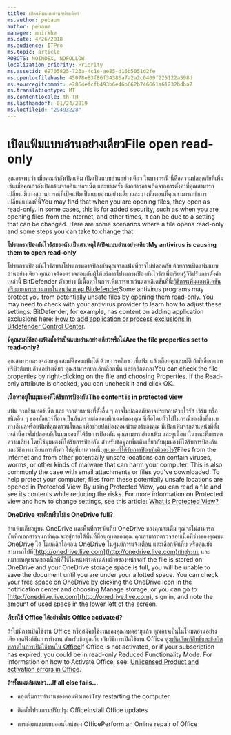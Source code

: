 ```yaml
---
title: เปิดแฟ้มแบบอ่านอย่างเดียว
ms.author: pebaum
author: pebaum
manager: mnirkhe
ms.date: 4/26/2018
ms.audience: ITPro
ms.topic: article
ROBOTS: NOINDEX, NOFOLLOW
localization_priority: Priority
ms.assetid: 69705825-723a-4c1e-ae85-d16b5051d2fe
ms.openlocfilehash: 45078e83f86f34386a7a2a2c0409f225122a598d
ms.sourcegitcommit: e2864efcfb493b6e46b662b746661a61232bdba7
ms.translationtype: MT
ms.contentlocale: th-TH
ms.lasthandoff: 01/24/2019
ms.locfileid: "29493228"
---
```

# <a name="file-open-read-only"></a><span data-ttu-id="aae71-102">เปิดแฟ้มแบบอ่านอย่างเดียว</span><span class="sxs-lookup"><span data-stu-id="aae71-102">File open read-only</span></span>

<span data-ttu-id="aae71-p101">คุณอาจพบว่า เมื่อคุณกำลังเปิดแฟ้ม เปิดเป็นแบบอ่านอย่างเดียว ในบางกรณี นี่คือความปลอดภัยที่เพิ่ม เช่นเมื่อคุณกำลังเปิดแฟ้มจากอินเทอร์เน็ต และบางครั้ง ดังกล่าวอาจเกิดจากการตั้งค่าที่คุณสามารถเปลี่ยน มีบางสถานการณ์ที่เปิดแฟ้มเป็นแบบอ่านอย่างเดียวและบางขั้นตอนที่คุณสามารถทำการเปลี่ยนแปลงที่นี่</span><span class="sxs-lookup"><span data-stu-id="aae71-p101">You may find that when you are opening files, they open as read-only. In some cases, this is for added security, such as when you are opening files from the internet, and other times, it can be due to a setting that can be changed. Here are some scenarios where a file opens read-only and some steps you can take to change that.</span></span>
  
 <span data-ttu-id="aae71-106">**โปรแกรมป้องกันไวรัสของฉันเป็นสาเหตุให้เปิดแบบอ่านอย่างเดียว**</span><span class="sxs-lookup"><span data-stu-id="aae71-106">**My antivirus is causing them to open read-only**</span></span>
  
<span data-ttu-id="aae71-p102">โปรแกรมป้องกันไวรัสบางโปรแกรมอาจป้องกันคุณจากแฟ้มที่อาจไม่ปลอดภัย ด้วยการเปิดแฟ้มแบบอ่านอย่างเดียว คุณอาจต้องตรวจสอบกับผู้ให้บริการโปรแกรมป้องกันไวรัสเพื่อเรียนรู้วิธีปรับการตั้งค่าเหล่านี้ BitDefender ตัวอย่าง มีเนื้อหาในการเพิ่มการยกเว้นแอพลิเคชันที่นี่:[วิธีการเพิ่มแอพลิเคชันหรือแยกกระบวนการในศูนย์ควบคุม Bitdefender](https://www.bitdefender.com/support/how-to-add-application-or-process-exclusions-in-bitdefender-control-center-1119.mdl)</span><span class="sxs-lookup"><span data-stu-id="aae71-p102">Some antivirus programs may protect you from potentially unsafe files by opening them read-only. You may need to check with your antivirus provider to learn how to adjust these settings. BitDefender, for example, has content on adding application exclusions here: [How to add application or process exclusions in Bitdefender Control Center](https://www.bitdefender.com/support/how-to-add-application-or-process-exclusions-in-bitdefender-control-center-1119.mdl).</span></span>
  
 <span data-ttu-id="aae71-110">**มีคุณสมบัติของแฟ้มตั้งค่าเป็นแบบอ่านอย่างเดียวหรือไม่**</span><span class="sxs-lookup"><span data-stu-id="aae71-110">**Are the file properties set to read-only?**</span></span>
  
<span data-ttu-id="aae71-p103">คุณสามารถตรวจสอบคุณสมบัติของแฟ้มได้ ด้วยการคลิกขวาที่แฟ้ม แล้วเลือกคุณสมบัติ ถ้ามีเลือกแอททริบิวต์แบบอ่านอย่างเดียว คุณสามารถยกเลิกเลือกนั้น และคลิกตกลง</span><span class="sxs-lookup"><span data-stu-id="aae71-p103">You can check the file properties by right-clicking on the file and choosing Properties. If the Read-only attribute is checked, you can uncheck it and click OK.</span></span>
  
 <span data-ttu-id="aae71-113">**เนื้อหาอยู่ในมุมมองที่ได้รับการป้องกัน**</span><span class="sxs-lookup"><span data-stu-id="aae71-113">**The content is in protected view**</span></span>
  
<span data-ttu-id="aae71-p104">แฟ้ม จากอินเทอร์เน็ต และ จากตำแหน่งที่ตั้งอื่น ๆ อาจไม่ปลอดภัยอาจประกอบด้วยไวรัส เวิร์ม หรือชนิดอื่น ๆ ของมัลแวร์ที่อาจเป็นอันตรายต่อคอมพิวเตอร์ของคุณ นี่คือโดยทั่วไปในกรณีของสิ่งที่แนบทางอีเมลหรือแฟ้มที่คุณดาวน์โหลด เพื่อช่วยปกป้องคอมพิวเตอร์ของคุณ มีเปิดแฟ้มจากตำแหน่งที่ตั้งเหล่านี้อาจไม่ปลอดภัยในมุมมองที่ได้รับการป้องกัน คุณสามารถอ่านแฟ้ม และดูเนื้อหาในขณะที่การลดความเสี่ยง โดยใช้มุมมองที่ได้รับการป้องกัน สำหรับข้อมูลเพิ่มเติมเกี่ยวกับมุมมองที่ได้รับการป้องกันและวิธีการเปลี่ยนการตั้งค่า ให้ดูที่บทความนี้:[มุมมองที่ได้รับการป้องกันคืออะไร?](https://support.office.com/en-us/article/d6f09ac7-e6b9-4495-8e43-2bbcdbcb6653)</span><span class="sxs-lookup"><span data-stu-id="aae71-p104">Files from the Internet and from other potentially unsafe locations can contain viruses, worms, or other kinds of malware that can harm your computer. This is also commonly the case with email attachments or files you've downloaded. To help protect your computer, files from these potentially unsafe locations are opened in Protected View. By using Protected View, you can read a file and see its contents while reducing the risks. For more information on Protected view and how to change settings, see this article: [What is Protected View?](https://support.office.com/en-us/article/d6f09ac7-e6b9-4495-8e43-2bbcdbcb6653)</span></span>
  
 <span data-ttu-id="aae71-119">**OneDrive จะเต็มหรือไม่**</span><span class="sxs-lookup"><span data-stu-id="aae71-119">**Is OneDrive full?**</span></span>
  
<span data-ttu-id="aae71-p105">ถ้าแฟ้มเก็บอยู่บน OneDrive และพื้นที่การจัดเก็บ OneDrive ของคุณจะเต็ม คุณจะไม่สามารถบันทึกเอกสารจนกว่าคุณจะอยู่ภายใต้พื้นที่ที่อนุญาตของคุณ คุณสามารถตรวจสอบเนื้อที่ว่างของคุณบน OneDrive ได้ โดยคลิกไอคอน OneDrive ในศูนย์การแจ้งเตือน และเลือกจัดเก็บ หรือคุณยังสามารถไปที่[http://onedrive.live.com](http://onedrive.live.com)เข้าสู่ระบบ และหมายเหตุขนาดของเนื้อที่ที่ใช้ในหน้าต่างด้านล่างซ้ายของหน้าจอ</span><span class="sxs-lookup"><span data-stu-id="aae71-p105">If the file is stored on OneDrive and your OneDrive storage space is full, you will be unable to save the document until you are under your allotted space. You can check your free space on OneDrive by clicking the OneDrive icon in the notification center and choosing Manage storage, or you can go to [http://onedrive.live.com](http://onedrive.live.com), sign in, and note the amount of used space in the lower left of the screen.</span></span>
  
 <span data-ttu-id="aae71-122">**เรียกใช้ Office ได้อย่างไร**</span><span class="sxs-lookup"><span data-stu-id="aae71-122">**Is Office activated?**</span></span>
  
<span data-ttu-id="aae71-p106">ถ้าไม่มีการเปิดใช้งาน Office หรือสมัครใช้งานของคุณหมดอายุแล้ว คุณอาจเป็นในโหมดอ่านอย่างเดียวลดฟังก์ชันการทำงาน สำหรับข้อมูลเกี่ยวกับวิธีการเปิดใช้งาน Office ดู:[ผลิตภัณฑ์สิทธิ์และข้อผิดพลาดในการเปิดใช้งานใน Office](https://support.office.com/en-us/article/0d23d3c0-c19c-4b2f-9845-5344fedc4380)</span><span class="sxs-lookup"><span data-stu-id="aae71-p106">If Office is not activated, or if your subscription has expired, you could be in read-only Reduced Functionality Mode. For information on how to Activate Office, see: [Unlicensed Product and activation errors in Office](https://support.office.com/en-us/article/0d23d3c0-c19c-4b2f-9845-5344fedc4380).</span></span>
  
 <span data-ttu-id="aae71-125">**ถ้าทั้งหมดล้มเหลว...**</span><span class="sxs-lookup"><span data-stu-id="aae71-125">**If all else fails...**</span></span>
  
- <span data-ttu-id="aae71-126">ลองเริ่มการทำงานของคอมพิวเตอร์</span><span class="sxs-lookup"><span data-stu-id="aae71-126">Try restarting the computer</span></span>
    
- <span data-ttu-id="aae71-127">ติดตั้งโปรแกรมปรับปรุง Office</span><span class="sxs-lookup"><span data-stu-id="aae71-127">Install Office updates</span></span>
    
- <span data-ttu-id="aae71-128">การซ่อมแซมแบบออนไลน์ของ Office</span><span class="sxs-lookup"><span data-stu-id="aae71-128">Perform an Online repair of Office</span></span>
    


